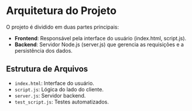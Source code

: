 # Arquitetura do Projeto

O projeto é dividido em duas partes principais:

- **Frontend**: Responsável pela interface do usuário (index.html, script.js).
- **Backend**: Servidor Node.js (server.js) que gerencia as requisições e a persistência dos dados.

## Estrutura de Arquivos
- `index.html`: Interface do usuário.
- `script.js`: Lógica do lado do cliente.
- `server.js`: Servidor backend.
- `test_script.js`: Testes automatizados.
